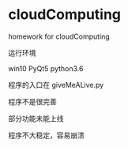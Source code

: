# cloudComputing
homework for cloudComputing

运行环境

win10
PyQt5
python3.6

程序的入口在 giveMeALive.py 

程序不是很完善

部分功能未能上线

程序不大稳定，容易崩溃
